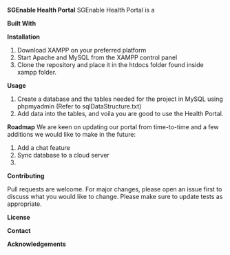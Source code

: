 **SGEnable Health Portal**
SGEnable Health Portal is a 

**Built With**


**Installation**
1. Download XAMPP on your preferred platform
2. Start Apache and MySQL from the XAMPP control panel
3. Clone the repository and place it in the htdocs folder found inside xampp folder.

**Usage**
1. Create a database and the tables needed for the project in MySQL using phpmyadmin (Refer to sqlDataStructure.txt)
2. Add data into the tables, and voila you are good to use the Health Portal. 

**Roadmap**
We are keen on updating our portal from time-to-time and a few additions we would like to make in the future: 
1. Add a chat feature 
2. Sync database to a cloud server
3. 

**Contributing**

Pull requests are welcome. For major changes, please open an issue first to discuss what you would like to change.
Please make sure to update tests as appropriate.

**License**

**Contact**

**Acknowledgements**

